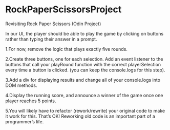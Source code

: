 # RockPaperScissorsProject
Revisiting Rock Paper Scissors (Odin Project)

In our UI, the player should be able to play the game by clicking on buttons rather than typing their answer in a prompt.

1.For now, remove the logic that plays exactly five rounds.

2.Create three buttons, one for each selection. Add an event listener to the buttons that call your playRound function with the correct playerSelection every time a button is clicked. (you can keep the console.logs for this step).

3.Add a div for displaying results and change all of your console.logs into DOM methods.

4.Display the running score, and announce a winner of the game once one player reaches 5 points.

5.You will likely have to refactor (rework/rewrite) your original code to make it work for this. That’s OK! Reworking old code is an important part of a programmer’s life.